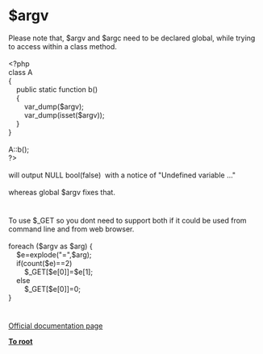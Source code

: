 # $argv




<div class="phpcode"><span class="html">
Please note that, $argv and $argc need to be declared global, while trying to access within a class method. <br><br><span class="default">&lt;?php<br></span><span class="keyword">class </span><span class="default">A<br></span><span class="keyword">{<br>&#xA0; &#xA0; public static function </span><span class="default">b</span><span class="keyword">()<br>&#xA0; &#xA0; {<br>&#xA0; &#xA0; &#xA0; &#xA0; </span><span class="default">var_dump</span><span class="keyword">(</span><span class="default">$argv</span><span class="keyword">);<br>&#xA0; &#xA0; &#xA0; &#xA0; </span><span class="default">var_dump</span><span class="keyword">(isset(</span><span class="default">$argv</span><span class="keyword">));<br>&#xA0; &#xA0; }<br>}<br><br></span><span class="default">A</span><span class="keyword">::</span><span class="default">b</span><span class="keyword">();<br></span><span class="default">?&gt;<br></span><br>will output NULL bool(false)&#xA0; with a notice of &quot;Undefined variable ...&quot;<br><br>whereas global $argv fixes that.</span>
</div>
  

#


<div class="phpcode"><span class="html">
To use $_GET so you dont need to support both if it could be used from command line and from web browser.<br><br>foreach ($argv as $arg) {<br>&#xA0; &#xA0; $e=explode(&quot;=&quot;,$arg);<br>&#xA0; &#xA0; if(count($e)==2)<br>&#xA0; &#xA0; &#xA0; &#xA0; $_GET[$e[0]]=$e[1];<br>&#xA0; &#xA0; else&#xA0; &#xA0; <br>&#xA0; &#xA0; &#xA0; &#xA0; $_GET[$e[0]]=0;<br>}</span>
</div>
  

#

[Official documentation page](https://www.php.net/manual/en/reserved.variables.argv.php)

**[To root](/)**